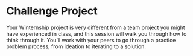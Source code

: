 # Challenge Project

Your Winternship project is very different from a team project you might have experienced in class, and this session will walk you through how to think through it. You’ll work with your peers to go through a practice problem process, from ideation to iterating to a solution.